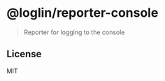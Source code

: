# @loglin/reporter-console

> Reporter for logging to the console

## License

MIT

[npm-version-src]: https://flat.badgen.net/npm/v/@loglin/reporter-console/latest
[npm-version-href]: https://npmjs.com/package/@loglin/reporter-console

[npm-downloads-src]: https://flat.badgen.net/npm/dt/@loglin/reporter-console
[npm-downloads-href]: https://npmjs.com/package/@loglin/reporter-console